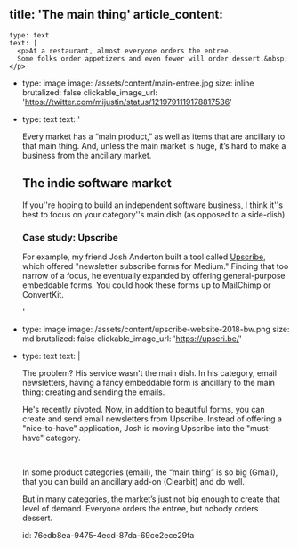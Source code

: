 title: 'The main thing'
article_content:
  -
    type: text
    text: |
      <p>At a restaurant, almost everyone orders the entree.
      Some folks order appetizers and even fewer will order dessert.&nbsp;</p>
  -
    type: image
    image: /assets/content/main-entree.jpg
    size: inline
    brutalized: false
    clickable_image_url: 'https://twitter.com/mijustin/status/1219791119178817536'
  -
    type: text
    text: '<p>Every market has a “main product,” as well as items that are ancillary to that main thing. And, unless the main market is huge, it’s hard to make a business from the ancillary market.</p><h2>The indie software market</h2><p>If you''re hoping to build an independent software business, I think it''s best to focus on your category''s main dish (as opposed to a side-dish).</p><h3>Case study: Upscribe</h3><p>For example, my friend Josh Anderton built a tool called <a href="https://upscri.be/">Upscribe</a>, which offered "newsletter subscribe forms for Medium." Finding that too narrow of a focus, he eventually expanded by offering general-purpose embeddable forms. You could hook these forms up to MailChimp or ConvertKit.</p>'
  -
    type: image
    image: /assets/content/upscribe-website-2018-bw.png
    size: md
    brutalized: false
    clickable_image_url: 'https://upscri.be/'
  -
    type: text
    text: |
      <p>The problem? His service wasn't the main dish. In his category, email newsletters, having a fancy embeddable form is ancillary to the main thing: creating and sending the emails.</p><p>He's recently pivoted. Now, in addition to beautiful forms, you can create and send email newsletters from Upscribe. Instead of offering a "nice-to-have" application, Josh is moving Upscribe into the "must-have" category.</p><p><br></p><p>In some product categories (email), the “main thing” is so big (Gmail), that you can build an ancillary add-on (Clearbit) and do well.
      
      But in many categories, the market’s just not big enough to create that level of demand. Everyone orders the entree, but nobody orders dessert.</p>
id: 76edb8ea-9475-4ecd-87da-69ce2ece29fa

